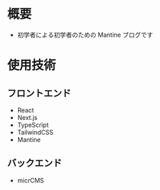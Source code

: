 # 概要

- 初学者による初学者のための Mantine ブログです

# 使用技術

## フロントエンド

- React
- Next.js
- TypeScript
- TailwindCSS
- Mantine

## バックエンド

- micrCMS
